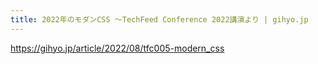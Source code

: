 ```yaml
---
title: 2022年のモダンCSS ～TechFeed Conference 2022講演より | gihyo.jp
---
```


https://gihyo.jp/article/2022/08/tfc005-modern_css

